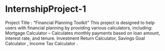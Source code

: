 # InternshipProject-1
Project Title : "Financial Planning Toolkit"  This project is designed to help users with financial planning by providing various calculators, including:  Mortgage Calculator – Calculates monthly payments based on loan amount, interest rate, and tenure.  Investment Return Calculator,  Savings Goal Calculator , Income Tax Calculator .
